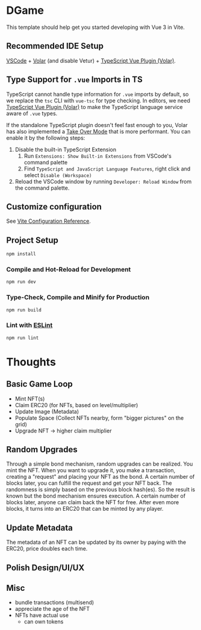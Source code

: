 # DGame

This template should help get you started developing with Vue 3 in Vite.

## Recommended IDE Setup

[VSCode](https://code.visualstudio.com/) + [Volar](https://marketplace.visualstudio.com/items?itemName=Vue.volar) (and disable Vetur) + [TypeScript Vue Plugin (Volar)](https://marketplace.visualstudio.com/items?itemName=Vue.vscode-typescript-vue-plugin).

## Type Support for `.vue` Imports in TS

TypeScript cannot handle type information for `.vue` imports by default, so we replace the `tsc` CLI with `vue-tsc` for type checking. In editors, we need [TypeScript Vue Plugin (Volar)](https://marketplace.visualstudio.com/items?itemName=Vue.vscode-typescript-vue-plugin) to make the TypeScript language service aware of `.vue` types.

If the standalone TypeScript plugin doesn't feel fast enough to you, Volar has also implemented a [Take Over Mode](https://github.com/johnsoncodehk/volar/discussions/471#discussioncomment-1361669) that is more performant. You can enable it by the following steps:

1. Disable the built-in TypeScript Extension
    1) Run `Extensions: Show Built-in Extensions` from VSCode's command palette
    2) Find `TypeScript and JavaScript Language Features`, right click and select `Disable (Workspace)`
2. Reload the VSCode window by running `Developer: Reload Window` from the command palette.

## Customize configuration

See [Vite Configuration Reference](https://vitejs.dev/config/).

## Project Setup

```sh
npm install
```

### Compile and Hot-Reload for Development

```sh
npm run dev
```

### Type-Check, Compile and Minify for Production

```sh
npm run build
```

### Lint with [ESLint](https://eslint.org/)

```sh
npm run lint
```


# Thoughts

## Basic Game Loop

- Mint NFT(s)
- Claim ERC20 (for NFTs, based on level/multiplier)
- Update Image (Metadata)
- Populate Space (Collect NFTs nearby, form "bigger pictures" on the grid)
- Upgrade NFT
  -> higher claim multiplier

## Random Upgrades

Through a simple bond mechanism, random upgrades can be realized. You mint the NFT. When you want to upgrade it, you make a transaction, creating a "request" and placing your NFT as the bond. A certain number of blocks later, you can fulfill the request and get your NFT back. The randomness is simply based on the previous block hash(es). So the result is known but the bond mechanism ensures execution. A certain number of blocks later, anyone can claim back the NFT for free. After even more blocks, it turns into an ERC20 that can be minted by any player.

## Update Metadata

The metadata of an NFT can be updated by its owner by paying with the ERC20, price doubles each time.

## Polish Design/UI/UX

## Misc

- bundle transactions (multisend)
- appreciate the age of the NFT
- NFTs have actual use
  - can own tokens